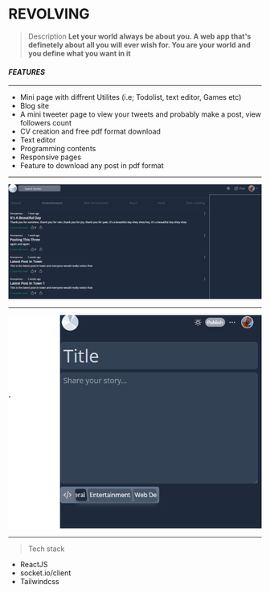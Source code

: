 # REVOLVING

> Description **Let your world always be about you. A web app that's definetely about all you will ever wish for. You are your world and you define what you want in it**

#### _**FEATURES**_
---
* Mini page with diffrent Utilites (i.e; Todolist, text editor, Games etc)
* Blog site
* A mini tweeter page to view your tweets and probably make a post, view followers count
* CV creation and free pdf format download
* Text editor
* Programming contents
* Responsive pages
* Feature to download any post in pdf format
----

![Preview](./src/images/preview.png)

---
![Preview](./src/images/preview1.png)

---

> Tech stack
* ReactJS
* socket.io/client
* Tailwindcss
